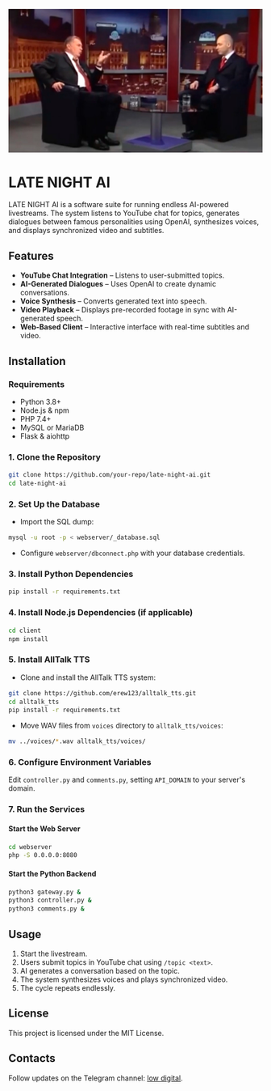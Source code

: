 ![DEMO](demo.jpg)

# LATE NIGHT AI

LATE NIGHT AI is a software suite for running endless AI-powered livestreams. The system listens to YouTube chat for topics, generates dialogues between famous personalities using OpenAI, synthesizes voices, and displays synchronized video and subtitles.

## Features
- **YouTube Chat Integration** – Listens to user-submitted topics.
- **AI-Generated Dialogues** – Uses OpenAI to create dynamic conversations.
- **Voice Synthesis** – Converts generated text into speech.
- **Video Playback** – Displays pre-recorded footage in sync with AI-generated speech.
- **Web-Based Client** – Interactive interface with real-time subtitles and video.

## Installation
### Requirements
- Python 3.8+
- Node.js & npm
- PHP 7.4+
- MySQL or MariaDB
- Flask & aiohttp

### 1. Clone the Repository
```sh
git clone https://github.com/your-repo/late-night-ai.git
cd late-night-ai
```

### 2. Set Up the Database
- Import the SQL dump:
```sh
mysql -u root -p < webserver/_database.sql
```
- Configure `webserver/dbconnect.php` with your database credentials.

### 3. Install Python Dependencies
```sh
pip install -r requirements.txt
```

### 4. Install Node.js Dependencies (if applicable)
```sh
cd client
npm install
```

### 5. Install AllTalk TTS
- Clone and install the AllTalk TTS system:
```sh
git clone https://github.com/erew123/alltalk_tts.git
cd alltalk_tts
pip install -r requirements.txt
```
- Move WAV files from `voices` directory to `alltalk_tts/voices`:
```sh
mv ../voices/*.wav alltalk_tts/voices/
```

### 6. Configure Environment Variables
Edit `controller.py` and `comments.py`, setting `API_DOMAIN` to your server's domain.

### 7. Run the Services
#### Start the Web Server
```sh
cd webserver
php -S 0.0.0.0:8080
```
#### Start the Python Backend
```sh
python3 gateway.py &
python3 controller.py &
python3 comments.py &
```

## Usage
1. Start the livestream.
2. Users submit topics in YouTube chat using `/topic <text>`.
3. AI generates a conversation based on the topic.
4. The system synthesizes voices and plays synchronized video.
5. The cycle repeats endlessly.

## License

This project is licensed under the MIT License.

## Contacts

Follow updates on the Telegram channel: [low digital](https://t.me/low_digital).
